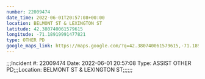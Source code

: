 ```yaml
---
number: 22009474
date_time: 2022-06-01T20:57:08+00:00
location: BELMONT ST & LEXINGTON ST
latitude: 42.380740061579615
longitude: -71.18919991477821
type: OTHER PD
google_maps_link: https://maps.google.com/?q=42.380740061579615,-71.18919991477821
---
```


;;;Incident #: 22009474   Date: 2022-06-01 20:57:08   Type: ASSIST OTHER PD;;;Location: BELMONT ST & LEXINGTON ST;;;;;;
